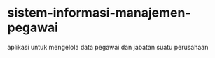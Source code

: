 # sistem-informasi-manajemen-pegawai
aplikasi untuk mengelola data pegawai dan jabatan suatu perusahaan
